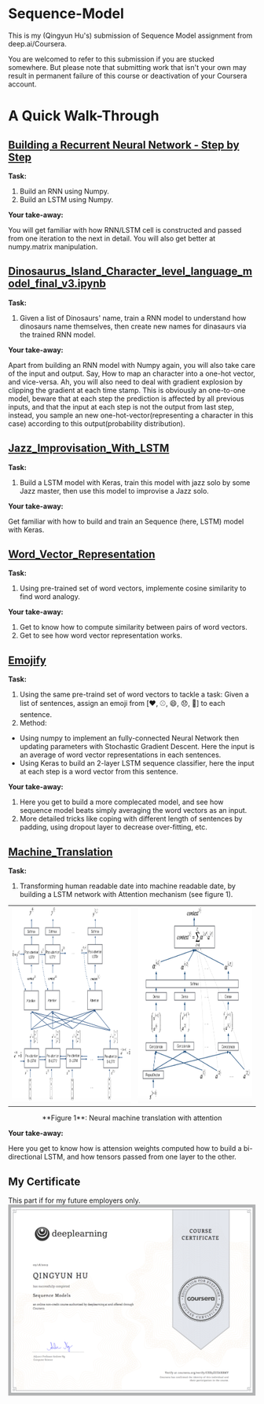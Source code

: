 # Sequence-Model
This is my (Qingyun Hu's) submission of Sequence Model assignment from deep.ai/Coursera.

You are welcomed to refer to this submission if you are stucked somewhere. But please note that submitting work that isn't your own may result in permanent failure of this course or deactivation of your Coursera account.


# A Quick Walk-Through

## [Building a Recurrent Neural Network - Step by Step](./1_Building_a_Recurrent_Neural_Network_Step_by_Step/Building_a_Recurrent_Neural_Network_Step_by_Step_v3.ipynb)

**Task:**

1. Build an RNN using Numpy. 
2. Build an LSTM using Numpy. 

**Your take-away:**

You will get familiar with how RNN/LSTM cell is constructed and passed from one iteration to the next in detail. You will also get better at numpy.matrix manipulation.

## [Dinosaurus_Island_Character_level_language_model_final_v3.ipynb](./2_Dinosaur_Island--Character-level_language_model/Dinosaurus_Island_Character_level_language_model_final_v3.ipynb)

**Task:**

1. Given a list of Dinosaurs' name, train a RNN model to understand how dinosaurs name themselves, then create new names for dinasaurs via the trained RNN model. 

**Your take-away:**

Apart from building an RNN model with Numpy again, you will also take care of the input and output. Say, How to map an character into a one-hot vector, and vice-versa. Ah, you will also need to deal with gradient explosion by clipping the gradient at each time stamp. This is obviously an one-to-one model, beware that at each step the prediction is affected by all previous inputs, and that the input at each step is not the output from last step, instead, you sample an new one-hot-vector(representing a character in this case) according to this output(probability distribution).

## [Jazz_Improvisation_With_LSTM](./3_Jazz_Improvisation_With_LSTM/Improvise_a_Jazz_Solo_with_an_LSTM_Network_v3.ipynb)

**Task:**

1. Build a LSTM model with Keras, train this model with jazz solo by some Jazz master, then use this model to improvise a Jazz solo. 

**Your take-away:**

Get familiar with how to build and train an Sequence (here, LSTM) model with Keras. 


## [Word_Vector_Representation](./4_Word_Vector_Representation/Operations_on_word_vectors_v2.ipynb)

**Task:**

1. Using pre-trained set of word vectors, implemente cosine similarity to find word analogy.

**Your take-away:**

1. Get to know how to compute similarity between pairs of word vectors. 
2. Get to see how word vector representation works.


## [Emojify](./5_Emojify/Emojify_v2.ipynb)

**Task:**
1. Using the same pre-traind set of word vectors to tackle a task: Given a list of sentences, assign an emoji from [❤️, ⚾️, 😄, 😞, 🍴] to each sentence.
2. Method:
* Using numpy to implement an fully-connected Neural Network then updating parameters with Stochastic Gradient Descent. Here the input is an average of word vector representations in each sentences.
* Using Keras to build an 2-layer LSTM sequence classifier, here the input at each step is a word vector from this sentence.

**Your take-away:**
1. Here you get to build a more complecated model, and see how sequence model beats simply averaging the word vectors as an input.
2. More detailed tricks like coping with different length of sentences by padding, using dropout layer to decrease over-fitting, etc.


## [Machine_Translation](./6_Machine_Translation/Neural_machine_translation_with_attention_v4.ipynb)

**Task:**
1. Transforming human readable date into machine readable date, by building a LSTM network with Attention mechanism (see figure 1).
<table>
<td> 
<img src="./6_Machine_Translation/images/attn_model.png" style="width:400;height:400px;"> <br>
</td> 
<td> 
<img src="./6_Machine_Translation/images/attn_mechanism.png" style="width:400;height:400px;"> <br>
</td> 
</table>
<caption><center> **Figure 1**: Neural machine translation with attention</center></caption>


**Your take-away:**

Here you get to know how is attension weights computed how to build a bi-directional LSTM, and how tensors passed from one layer to the other.


## My Certificate
This part if for my future employers only.
<img src="./Coursera_UXR5EUE6RBMY.png">
